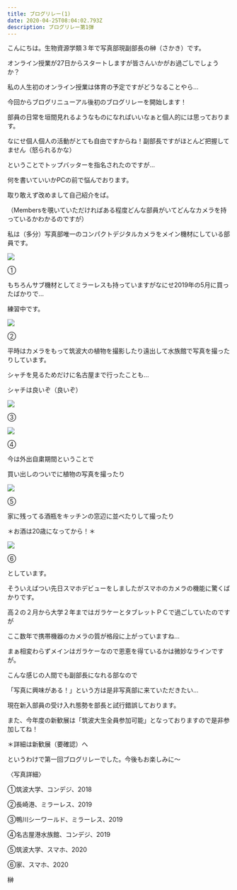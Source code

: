 ```yaml
---
title: ブログリレー(1)
date: 2020-04-25T08:04:02.793Z
description: ブログリレー第1弾
---
```

<!--StartFragment-->

こんにちは。生物資源学類３年で写真部現副部長の榊（さかき）です。

オンライン授業が27日からスタートしますが皆さんいかがお過ごしでしょうか？

私の人生初のオンライン授業は体育の予定ですがどうなることやら…

今回からブログリニューアル後初のブログリレーを開始します！

部員の日常を垣間見れるようなものになればいいなぁと個人的には思っております。

なにせ個人個人の活動がとても自由ですからね！副部長ですがほとんど把握してません（怒られるかな）

ということでトップバッターを指名されたのですが…

何を書いていいかPCの前で悩んでおります。

取り敢えず改めまして自己紹介をば。

（Membersを覗いていただければある程度どんな部員がいてどんなカメラを持っているかわかるのですが）

私は（多分）写真部唯一のコンパクトデジタルカメラをメイン機材にしている部員です。

![](https://lh3.googleusercontent.com/8ZU4rbbH-xo27nJeY2NEP1lzcP6obJvU8ElZ974-9944UAuYsIRU_NfH3PG5PNY2c1ZNzW3N02N08cbhjOUvakHFIlJWqR94EfMu8ih5zxVPjCsHh3w-56799uydoYj6zpzgl9B-)

①

もちろんサブ機材としてミラーレスも持っていますがなにせ2019年の5月に買ったばかりで…

練習中です。

![](https://lh4.googleusercontent.com/R4dvyaFH792tekfQhe0f0rkRdZq-GquF-JrXGrbYdRyFh1q6vReQY8jACuomidkfEVij1kvfFt1MnCQzvdal8GKFbgJJMIRcOsK_Ewt4544yPMz430CtUeMoWqdHUcH1vJ0UxS4V)

②

平時はカメラをもって筑波大の植物を撮影したり遠出して水族館で写真を撮ったりしています。

シャチを見るためだけに名古屋まで行ったことも…

シャチは良いぞ（良いぞ）

![](https://lh3.googleusercontent.com/dOllDmOU4cAwV6DvAfjqhAl9PEWIlb-jH0VWHYzLxFPVlWsfH9AbpFhQkY4ahhnu1JSlxWTMfb_uuwVSfkCapYyegxJjjIbA5AdbabEypaCtqxV4hjGG0iLYmAbu5o-gUDukmidQ)

③

![](https://lh4.googleusercontent.com/FhHD3Vqi43wIEMEri3vjwHWtc_ZDxfXWiY9Eyc_511AcmL4aaxipvT3-GBVPljAPWyy9SVGLqW_jv74uXaEP_KjwsAgszpI50MpiddxK8fKY72-ZJ9VtPwdaIAI9Oxsnf94lQoOg)

④

今は外出自粛期間ということで

買い出しのついでに植物の写真を撮ったり

![](https://lh4.googleusercontent.com/QdGBPumzh4g2A4FKLPe8LshrM-DOC3Th5tDeh4Ehj9f8Z0GDDYtAxFkP9wzKFDlDh0z9JswWrAk7Cv-49OVzTjDQOmTJd7Fp4kktxcvivph8mzz-pqawJffttDJCYo5DJwb-u_l4)

⑤

家に残ってる酒瓶をキッチンの窓辺に並べたりして撮ったり

＊お酒は20歳になってから！＊

![](https://lh3.googleusercontent.com/ro2I797PkX0dSmpoYPA6BzREy89erM35DoTkRufbYDwoI6SfpwM8CNtj7JBL6GI0492-BXHS5gnbMruOQtkNvLTEo3LJGOb8Wo4R5CIHP1fu9tXLDYlM5MzozLPhTjstPGGnyk-x)

⑥

としています。

そういえばつい先日スマホデビューをしましたがスマホのカメラの機能に驚くばかりです。

高２の２月から大学２年まではガラケーとタブレットＰＣで過ごしていたのですが

ここ数年で携帯機器のカメラの質が格段に上がっていますね…

まぁ相変わらずメインはガラケーなので恩恵を得ているかは微妙なラインですが。

こんな感じの人間でも副部長になれる部なので

「写真に興味がある！」という方は是非写真部に来ていただきたい…

現在新入部員の受け入れ態勢を部長と試行錯誤しております。

また、今年度の新歓展は「筑波大生全員参加可能」となっておりますので是非参加してね！

＊詳細は新歓展（要確認）へ

というわけで第一回ブログリレーでした。今後もお楽しみに～

〈写真詳細〉

①筑波大学、コンデジ、2018

②長崎港、ミラーレス、2019

③鴨川シーワールド、ミラーレス、2019

④名古屋港水族館、コンデジ、2019

⑤筑波大学、スマホ、2020

⑥家、スマホ、2020

榊

<!--EndFragment-->